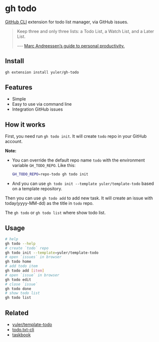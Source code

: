 # gh todo

[GitHub CLI] extension for todo list manager, via GitHub issues.

> Keep three and only three lists: a Todo List, a Watch List, and a Later List.
>
> --- [Marc Andreessen’s guide to personal productivity.
> ](https://pmarchive.com/guide_to_personal_productivity.html)

## Install

```bash
gh extension install yuler/gh-todo
```

## Features

- Simple
- Easy to use via command line
- Integration GitHub issues

## How it works

First, you need run `gh todo init`. It will create `todo` repo in your GitHub account.

**Note:**

- You can override the default repo name `todo` with the environment variable `GH_TODO_REPO`. Like this:

  ```bash
  GH_TODO_REPO=repo-todo gh todo init
  ```

- And you can use `gh todo init --template yuler/template-todo` based on a template repository.

Then you can use `gh todo add` to add new task. It will create an issue with today(yyyy-MM-dd) as the title in `todo` repo.

The `gh todo` or `gh todo list` where show todo list.

## Usage

```bash
# help
gh todo --help
# create `todo` repo
gh todo init --template=yuler/template-todo
# open `issues` in browser
gh todo home
# add todo item
gh todo add [item]
# open `issue` in browser
gh todo edit
# close `issue`
gh todo done
# show todo list
gh todo list
```

## Related

- [yuler/template-todo]
- [todo.txt-cli]
- [taskbook]

<!-- Links -->

[github cli]: https://github.com/cli/cli
[yuler/template-todo]: https://github.com/yuler/template-todo
[todo.txt-cli]: https://github.com/todotxt/todo.txt-cli
[taskbook]: https://github.com/klaussinani/taskbook
